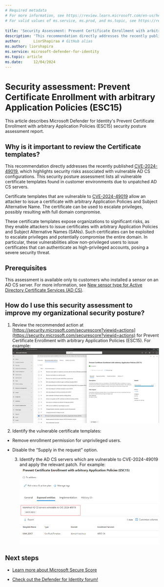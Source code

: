 ```yaml
---
# Required metadata
# For more information, see https://review.learn.microsoft.com/en-us/help/platform/learn-editor-add-metadata?branch=main
# For valid values of ms.service, ms.prod, and ms.topic, see https://review.learn.microsoft.com/en-us/help/platform/metadata-taxonomies?branch=main

title: 'Security Assessment: Prevent Certificate Enrollment with arbitrary Application Policies (ESC15)'
description: 'This recommendation directly addresses the recently published CVE-2024-49019 , which highlights security risks associated with vulnerable AD CS configurations. '
author:      LiorShapiraa # GitHub alias
ms.author: liorshapira
ms.service: microsoft-defender-for-identity
ms.topic: article
ms.date:     12/04/2024
---
```


# Security assessment: Prevent Certificate Enrollment with arbitrary Application Policies (ESC15)

This article describes Microsoft Defender for Identity's Prevent Certificate Enrollment with arbitrary Application Policies (ESC15) security posture assessment report.

## Why is it important to review the Certificate templates?

This recommendation directly addresses the recently published [CVE-2024-49019](https://msrc.microsoft.com/update-guide/en-US/advisory/CVE-2024-49019"https://msrc.microsoft.com/update-guide/en-us/advisory/cve-2024-49019"), which highlights security risks associated with vulnerable AD CS configurations. This security posture assessment lists all vulnerable certificate templates found in customer environments due to unpatched AD CS servers.

Certificate templates that are vulnerable to [CVE-2024-49019](https://msrc.microsoft.com/update-guide/en-US/advisory/CVE-2024-49019) allow an attacker to issue a certificate with arbitrary Application Policies and Subject Alternative Name. The certificate can be used to escalate privileges, possibly resulting with full domain compromise. 

These certificate templates expose organizations to significant risks, as they enable attackers to issue certificates with arbitrary Application Policies and Subject Alternative Names (SANs). Such certificates can be exploited to escalate privileges and potentially compromise the entire domain. In particular, these vulnerabilities allow non-privileged users to issue certificates that can authenticate as high-privileged accounts, posing a severe security threat.

## Prerequisites

This assessment is available only to customers who installed a sensor on an AD CS server. For more information, see [New sensor type for Active Directory Certificate Services (AD CS)](/defender-for-identity/whats-new).

## How do I use this security assessment to improve my organizational security posture?

1. Review the recommended action at [https://security.microsoft.com/securescore?viewid=actions](https://security.microsoft.com/securescore?viewid=actions) for Prevent Certificate Enrollment with arbitrary Application Policies (ESC15). For example:  
![Screenshot of the report on the portal.](media/prevent-certificate-enrollment-esc15/image.png)

1. Identify the vulnerable certificate templates:

- Remove enrollment permission for unprivileged users. 

- Disable the “Supply in the request” option.

    3. Identify the AD CS servers which are vulnerable to CVE-2024-49019 and apply the relevant patch. For example:  
![Screenshot from the portal.](media/prevent-certificate-enrollment-esc15/image1.png)



## Next steps

- [Learn more about Microsoft Secure Score](/microsoft-365/security/defender/microsoft-secure-score)

- [Check out the Defender for Identity forum!](https://aka.ms/MDIcommunity)

